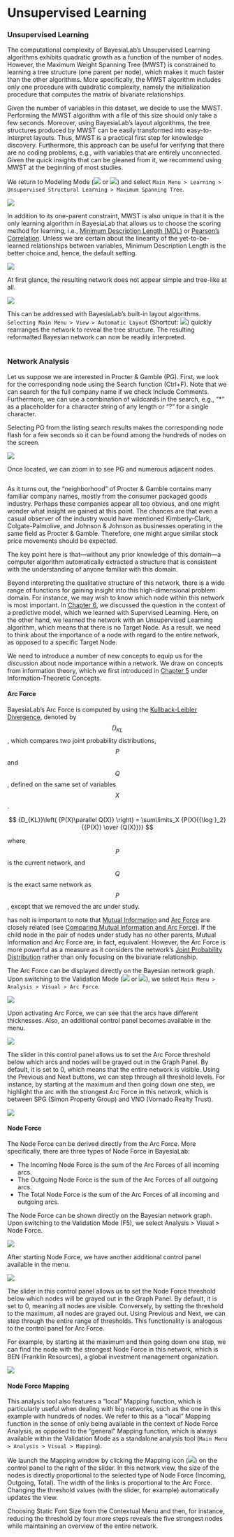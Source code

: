 # Unsupervised Learning

### Unsupervised Learning <a href="#h2__1232181657" id="h2__1232181657"></a>

The computational complexity of BayesiaLab’s Unsupervised Learning algorithms exhibits quadratic growth as a function of the number of nodes. However, the Maximum Weight Spanning Tree (MWST) is constrained to learning a tree structure (one parent per node), which makes it much faster than the other algorithms. More specifically, the MWST algorithm includes only one procedure with quadratic complexity, namely the initialization procedure that computes the matrix of bivariate relationships.

Given the number of variables in this dataset, we decide to use the MWST. Performing the MWST algorithm with a file of this size should only take a few seconds. Moreover, using BayesiaLab’s layout algorithms, the tree structures produced by MWST can be easily transformed into easy-to-interpret layouts. Thus, MWST is a practical first step for knowledge discovery. Furthermore, this approach can be useful for verifying that there are no coding problems, e.g., with variables that are entirely unconnected. Given the quick insights that can be gleaned from it, we recommend using MWST at the beginning of most studies.

We return to Modeling Mode (![](https://res.cloudinary.com/dvr3obmlj/image/upload/v1686184233/BayesiaLab\_Icons/Modeling-Mode-Icon\_s6tz0u.svg) or ![](https://res.cloudinary.com/dvr3obmlj/image/upload/v1690829528/F4\_hiym4a.svg)) and select `Main Menu > Learning > Unsupervised Structural Learning > Maximum Spanning Tree`.

![](https://bayesia.clickhelp.co/resources/Storage/bayesialab/7-Unsupervised\_Learning-web-resources/image/2015-07-19\_20-48-341.png)

In addition to its one-parent constraint, MWST is also unique in that it is the only learning algorithm in BayesiaLab that allows us to choose the scoring method for learning, i.e., [Minimum Description Length (MDL)](../../key-concepts/minimum-description-length-score/) or [Pearson’s Correlation](../../key-concepts/pearson-correlation.md). Unless we are certain about the linearity of the yet-to-be-learned relationships between variables, Minimum Description Length is the better choice and, hence, the default setting.

![](https://bayesia.clickhelp.co/resources/Storage/bayesialab/7-Unsupervised\_Learning-web-resources/image/2015-08-17\_13-05-151.png)

At first glance, the resulting network does not appear simple and tree-like at all.

![](https://bayesia.clickhelp.co/resources/Storage/bayesialab/7-Unsupervised\_Learning-web-resources/image/2015-08-17\_13-02-081.png)

This can be addressed with BayesiaLab’s built-in layout algorithms. `Selecting Main Menu > View > Automatic Layout` (Shortcut: ![](https://res.cloudinary.com/dvr3obmlj/image/upload/v1690848232/P\_a7qkow.svg)) quickly rearranges the network to reveal the tree structure. The resulting reformatted Bayesian network can now be readily interpreted.



<div data-full-width="true">

<figure><img src="https://res.cloudinary.com/dvr3obmlj/image/upload/v1690848432/SP500-MWST_q136kh.webp" alt=""><figcaption></figcaption></figure>

</div>

### Network Analysis <a href="#h2__994383314" id="h2__994383314"></a>

Let us suppose we are interested in Procter & Gamble (PG). First, we look for the corresponding node using the Search function (Ctrl+F). Note that we can search for the full company name if we check Include Comments. Furthermore, we can use a combination of wildcards in the search, e.g., “\*” as a placeholder for a character string of any length or “?” for a single character.

Selecting PG from the listing search results makes the corresponding node flash for a few seconds so it can be found among the hundreds of nodes on the screen.

![](https://bayesia.clickhelp.co/resources/Storage/bayesialab/7-Unsupervised\_Learning-web-resources/image/droppedImage-111.png)

Once located, we can zoom in to see PG and numerous adjacent nodes.

<div data-full-width="true">

<figure><img src="https://res.cloudinary.com/dvr3obmlj/image/upload/v1690848585/PG-Neighbors_dkn4cp.webp" alt=""><figcaption></figcaption></figure>

</div>

As it turns out, the “neighborhood” of Procter & Gamble contains many familiar company names, mostly from the consumer packaged goods industry. Perhaps these companies appear all too obvious, and one might wonder what insight we gained at this point. The chances are that even a casual observer of the industry would have mentioned Kimberly-Clark, Colgate-Palmolive, and Johnson & Johnson as businesses operating in the same field as Procter & Gamble. Therefore, one might argue similar stock price movements should be expected.

The key point here is that—without any prior knowledge of this domain—a computer algorithm automatically extracted a structure that is consistent with the understanding of anyone familiar with this domain.

Beyond interpreting the qualitative structure of this network, there is a wide range of functions for gaining insight into this high-dimensional problem domain. For instance, we may wish to know which node within this network is most important. In [Chapter 6](../chapter-6-supervised-learning/), we discussed the question in the context of a predictive model, which we learned with Supervised Learning. Here, on the other hand, we learned the network with an Unsupervised Learning algorithm, which means that there is no Target Node. As a result, we need to think about the importance of a node with regard to the entire network, as opposed to a specific Target Node.

We need to introduce a number of new concepts to equip us for the discussion about node importance within a network. We draw on concepts from information theory, which we first introduced in [Chapter 5](../chapter-5-bayesian-networks-and-data/) under Information-Theoretic Concepts.

#### Arc Force <a href="#h3_720999677" id="h3_720999677"></a>

BayesiaLab’s Arc Force is computed by using the [Kullback-Leibler Divergence](../../key-concepts/kullback-leibler-divergence-arc-force.md), denoted by $$D_{KL}$$, which compares two joint probability distributions, $$P$$ and $$Q$$, defined on the same set of variables $$X$$.

$$
{D_{KL}}\left( {P(X)\parallel Q(X)} \right) = \sum\limits_X {P(X){{\log }_2}{{P(X)} \over {Q(X)}}}
$$

where $$P$$ is the current network, and $$Q$$ is the exact same network as $$P$$, except that we removed the arc under study.

has noIt is important to note that [Mutual Information](../../key-concepts/mutual-information/) and [Arc Force](../../key-concepts/kullback-leibler-divergence-arc-force.md) are closely related (see [Comparing Mutual Information and Arc Force](../../key-concepts/mutual-information/comparing-mutual-information-and-arc-force.md)). If the child node in the pair of nodes under study has no other parents, Mutual Information and Arc Force are, in fact, equivalent. However, the Arc Force is more powerful as a measure as it considers the network’s [Joint Probability Distribution](../../key-concepts/joint-probability-and-joint-probability-distribution-jpd.md) rather than only focusing on the bivariate relationship.

The Arc Force can be displayed directly on the Bayesian network graph. Upon switching to the Validation Mode (![](https://res.cloudinary.com/dvr3obmlj/image/upload/v1686184241/BayesiaLab\_Icons/Validation-Mode-Icon\_ttnspc.svg) or ![](https://res.cloudinary.com/dvr3obmlj/image/upload/v1690829733/F5\_kgfoms.svg)), we select `Main Menu > Analysis > Visual > Arc Force`.

![](https://bayesia.clickhelp.co/resources/Storage/bayesialab/7-Unsupervised\_Learning-web-resources/image/2015-08-26\_13-43-021.png)

Upon activating Arc Force, we can see that the arcs have different thicknesses. Also, an additional control panel becomes available in the menu.

![](https://bayesia.clickhelp.co/resources/Storage/bayesialab/7-Unsupervised\_Learning-web-resources/image/2015-08-26\_13-46-431.png)

The slider in this control panel allows us to set the Arc Force threshold below which arcs and nodes will be grayed out in the Graph Panel. By default, it is set to 0, which means that the entire network is visible. Using the Previous and Next buttons, we can step through all threshold levels. For instance, by starting at the maximum and then going down one step, we highlight the arc with the strongest Arc Force in this network, which is between SPG (Simon Property Group) and VNO (Vornado Realty Trust).

![](https://bayesia.clickhelp.co/resources/Storage/bayesialab/7-Unsupervised\_Learning-web-resources/image/2015-08-26\_13-55-231.png)

#### Node Force <a href="#h3__805824103" id="h3__805824103"></a>

The Node Force can be derived directly from the Arc Force. More specifically, there are three types of Node Force in BayesiaLab:

* The Incoming Node Force is the sum of the Arc Forces of all incoming arcs.
* The Outgoing Node Force is the sum of the Arc Forces of all outgoing arcs.
* The Total Node Force is the sum of the Arc Forces of all incoming and outgoing arcs.

The Node Force can be shown directly on the Bayesian network graph. Upon switching to the Validation Mode (F5), we select Analysis > Visual > Node Force.

![](https://bayesia.clickhelp.co/resources/Storage/bayesialab/7-Unsupervised\_Learning-web-resources/image/2015-08-17\_13-28-291.png)

After starting Node Force, we have another additional control panel available in the menu.

![](https://bayesia.clickhelp.co/resources/Storage/bayesialab/7-Unsupervised\_Learning-web-resources/image/2015-08-17\_14-34-001.png)

The slider in this control panel allows us to set the Node Force threshold below which nodes will be grayed out in the Graph Panel. By default, it is set to 0, meaning all nodes are visible. Conversely, by setting the threshold to the maximum, all nodes are grayed out. Using Previous and Next, we can step through the entire range of thresholds. This functionality is analogous to the control panel for Arc Force.&#x20;

For example, by starting at the maximum and then going down one step, we can find the node with the strongest Node Force in this network, which is BEN (Franklin Resources), a global investment management organization.&#x20;

![](https://bayesia.clickhelp.co/resources/Storage/bayesialab/7-Unsupervised\_Learning-web-resources/image/2015-08-17\_14-53-071.png)

#### Node Force Mapping <a href="#h3__1837547811" id="h3__1837547811"></a>

This analysis tool also features a “local” Mapping function, which is particularly useful when dealing with big networks, such as the one in this example with hundreds of nodes. We refer to this as a “local” Mapping function in the sense of only being available in the context of Node Force Analysis, as opposed to the “general” Mapping function, which is always available within the Validation Mode as a standalone analysis tool (`Main Menu > Analysis > Visual > Mapping`).

We launch the Mapping window by clicking the Mapping icon (![](https://res.cloudinary.com/dvr3obmlj/image/upload/v1686184122/BayesiaLab\_Icons/mapping\_rtobkg.svg)) on the control panel to the right of the slider. In this network view, the size of the nodes is directly proportional to the selected type of Node Force (Incoming, Outgoing, Total). The width of the links is proportional to the Arc Force. Changing the threshold values (with the slider, for example) automatically updates the view.

Choosing Static Font Size from the Contextual Menu and then, for instance, reducing the threshold by four more steps reveals the five strongest nodes while maintaining an overview of the entire network.

<div data-full-width="true">

<figure><img src="https://bayesia.clickhelp.co/resources/Storage/bayesialab/7-Unsupervised_Learning-web-resources/image/2015-08-28_16-38-301.png" alt=""><figcaption></figcaption></figure>

</div>
